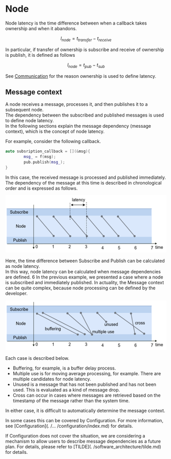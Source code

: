 # Node

Node latency is the time difference between when a callback takes ownership and when it abandons.

$$
l_{node} = t_{transfer} - t_{receive}
$$

In particular, if transfer of ownership is subscribe and receive of ownership is publish, it is defined as follows

$$
l_{node} = t_{pub} - t_{sub}
$$

See [Communication](./communication.md) for the reason ownership is used to define latency.

## Message context

A node receives a message, processes it, and then publishes it to a subsequent node.  
The dependency between the subscribed and published messages is used to define node latency.  
In the following sections explain the message dependency (message context), which is the concept of node latency.

For example, consider the following callback.

```c++
auto subsription_callback = [](&msg){
        msg_ = f(msg);
        pub.publish(msg_);
}
```

In this case, the received message is processed and published immediately.  
The dependency of the message at this time is described in chronological order and is expressed as follows.

![message context](../../imgs/message_context.drawio.png)

Here, the time difference between Subscribe and Publish can be calculated as node latency.  
In this way, node latency can be calculated when message dependencies are defined.
6
In the previous example, we presented a case where a node is subscribed and immediately published.
In actuality, the Message context can be quite complex, because node processing can be defined by the developer.

![complex message context](../../imgs/message_context_complex.drawio.png)

Each case is described below.

- Buffering, for example, is a buffer delay process.
- Multiple use is for moving average processing, for example. There are multiple candidates for node latency.
- Unused is a message that has not been published and has not been used. This is evaluated as a kind of message drop.
- Cross can occur in cases where messages are retrieved based on the timestamp of the message rather than the system time.

In either case, it is difficult to automatically determine the message context.

In some cases this can be covered by Configuration.
For more information, see [Configuration](. /... /configuration/index.md) for details.

If Configuration does not cover the situation, we are considering a mechanism to allow users to describe message dependencies as a future plan.
For details, please refer to [TILDE](. /software_architecture/tilde.md) for details.
